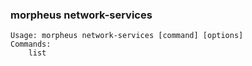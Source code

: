 ### morpheus network-services

```
Usage: morpheus network-services [command] [options]
Commands:
	list
```
